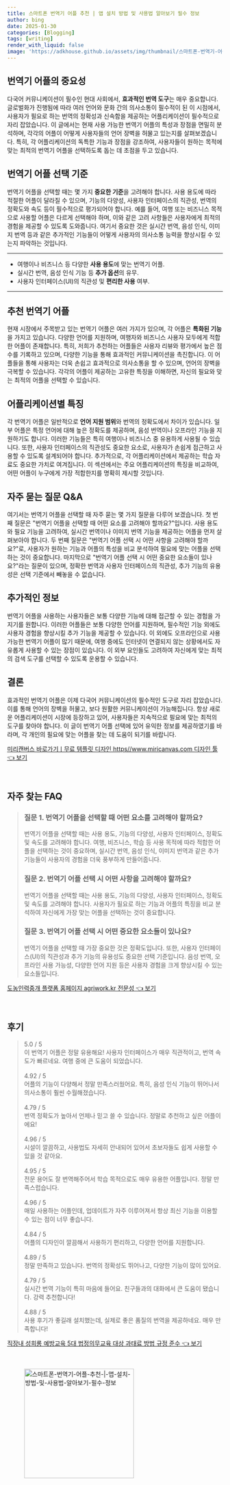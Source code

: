 ```yaml
---
title: 스마트폰 번역기 어플 추천 | 앱 설치 방법 및 사용법 알아보기 필수 정보
author: bing
date: 2025-01-30
categories: [Blogging]
tags: [writing]
render_with_liquid: false
image: 'https://adkhouse.github.io/assets/img/thumbnail/스마트폰-번역기-어플-추천-|-앱-설치-방법-및-사용법-알아보기-필수-정보.webp'
---
```



<h2 id='번역기 어플의 중요성'>번역기 어플의 중요성</h2>

<p>다국어 커뮤니케이션이 필수인 현대 사회에서, <b>효과적인 번역 도구</b>는 매우 중요합니다. 글로벌화가 진행됨에 따라 여러 언어와 문화 간의 의사소통이 필수적이 된 이 시점에서, 사용자가 필요로 하는 번역의 정확성과 신속함을 제공하는 어플리케이션이 필수적으로 자리 잡았습니다. 이 글에서는 현재 사용 가능한 번역기 어플의 특성과 장점을 면밀히 분석하며, 각각의 어플이 어떻게 사용자들의 언어 장벽을 허물고 있는지를 살펴보겠습니다. 특히, 각 어플리케이션의 독특한 기능과 장점을 강조하여, 사용자들이 원하는 목적에 맞는 최적의 번역기 어플을 선택하도록 돕는 데 초점을 두고 있습니다.</p>

<h2 id='번역기 어플 선택 기준'>번역기 어플 선택 기준</h2>

<p>번역기 어플을 선택할 때는 몇 가지 <b>중요한 기준</b>을 고려해야 합니다. 사용 용도에 따라 적절한 어플이 달라질 수 있으며, 기능의 다양성, 사용자 인터페이스의 직관성, 번역의 정확도와 속도 등이 필수적으로 평가되어야 합니다. 예를 들어, 여행 또는 비즈니스 목적으로 사용할 어플은 다르게 선택해야 하며, 이와 같은 고려 사항들은 사용자에게 최적의 경험을 제공할 수 있도록 도와줍니다. 여기서 중요한 것은 실시간 번역, 음성 인식, 이미지 번역 등과 같은 추가적인 기능들이 어떻게 사용자의 의사소통 능력을 향상시킬 수 있는지 파악하는 것입니다.</p>

<hr />

<ul>
    <li>여행이나 비즈니스 등 다양한 <b>사용 용도</b>에 맞는 번역기 어플.</li>
    <li>실시간 번역, 음성 인식 기능 등 <b>추가 옵션</b>의 유무.</li>
    <li>사용자 인터페이스(UI)의 직관성 및 <b>편리한 사용</b> 여부.</li>
</ul>

<hr />

<h2 id='추천 번역기 어플'>추천 번역기 어플</h2>

<p>현재 시장에서 주목받고 있는 번역기 어플은 여러 가지가 있으며, 각 어플은 <b>특화된 기능</b>을 가지고 있습니다. 다양한 언어를 지원하며, 여행자와 비즈니스 사용자 모두에게 적합한 어플이 존재합니다. 특히, 저희가 추천하는 어플들은 사용자 리뷰와 평가에서 높은 점수를 기록하고 있으며, 다양한 기능을 통해 효과적인 커뮤니케이션을 촉진합니다. 이 어플들을 통해 사용자는 더욱 손쉽고 효과적으로 의사소통을 할 수 있으며, 언어의 장벽을 극복할 수 있습니다. 각각의 어플이 제공하는 고유한 특징을 이해하면, 자신의 필요와 맞는 최적의 어플을 선택할 수 있습니다.</p>

<h2 id='어플리케이션별 특징'>어플리케이션별 특징</h2>

<p>각 번역기 어플은 일반적으로 <b>언어 지원 범위</b>와 번역의 정확도에서 차이가 있습니다. 일부 어플은 특정 언어에 대해 높은 정확도를 제공하며, 음성 번역이나 오프라인 기능을 지원하기도 합니다. 이러한 기능들은 특히 여행이나 비즈니스 중 유용하게 사용될 수 있습니다. 또한, 사용자 인터페이스의 직관성도 중요한 요소로, 사용자가 손쉽게 접근하고 사용할 수 있도록 설계되어야 합니다. 추가적으로, 각 어플리케이션에서 제공하는 학습 자료도 중요한 가치로 여겨집니다. 이 섹션에서는 주요 어플리케이션의 특징을 비교하여, 어떤 어플이 누구에게 가장 적합한지를 명확히 제시할 것입니다.</p>

<h2 id='자주 묻는 질문 Q&A'>자주 묻는 질문 Q&A</h2>

<p>여기서는 번역기 어플을 선택할 때 자주 묻는 몇 가지 질문을 다루어 보겠습니다. 첫 번째 질문은 "번역기 어플을 선택할 때 어떤 요소를 고려해야 할까요?"입니다. 사용 용도와 필요 기능을 고려하여, 실시간 번역이나 이미지 번역 기능을 제공하는 어플을 먼저 살펴보아야 합니다. 두 번째 질문은 "번역기 어플 선택 시 어떤 사항을 고려해야 할까요?"로, 사용자가 원하는 기능과 어플의 특성을 비교 분석하여 필요에 맞는 어플을 선택하는 것이 중요합니다. 마지막으로 "번역기 어플 선택 시 어떤 중요한 요소들이 있나요?"라는 질문이 있으며, 정확한 번역과 사용자 인터페이스의 직관성, 추가 기능의 유용성은 선택 기준에서 빼놓을 수 없습니다.</p>

<h2 id='추가적인 정보'>추가적인 정보</h2>

<p>번역기 어플을 사용하는 사용자들은 보통 다양한 기능에 대해 접근할 수 있는 경험을 가지기를 원합니다. 이러한 어플들은 보통 다양한 언어를 지원하며, 필수적인 기능 외에도 사용자 경험을 향상시킬 추가 기능을 제공할 수 있습니다. 이 외에도 오프라인으로 사용 가능한 번역기 어플이 많기 때문에, 여행 중에도 인터넷이 연결되지 않는 상황에서도 자유롭게 사용할 수 있는 장점이 있습니다. 이 외부 요인들도 고려하여 자신에게 맞는 최적의 검색 도구를 선택할 수 있도록 운용할 수 있습니다.</p>

<h2 id='결론'>결론</h2>

<p>효과적인 번역기 어플은 이제 다국어 커뮤니케이션의 필수적인 도구로 자리 잡았습니다. 이를 통해 언어의 장벽을 허물고, 보다 원활한 커뮤니케이션이 가능해집니다. 항상 새로운 어플리케이션이 시장에 등장하고 있어, 사용자들은 지속적으로 필요에 맞는 최적의 도구를 찾아야 합니다. 이 글이 번역기 어플 선택에 있어 유익한 정보를 제공하였기를 바라며, 각 개인의 필요에 맞는 어플을 찾는 데 도움이 되기를 바랍니다.</p>


<p><a class="click-button" title="미리캔버스 바로가기ㅣ무료 템플릿 디자인 https//www.miricanvas.com 디자인 툴" href="https://adkhouse.github.io/posts/%EB%AF%B8%EB%A6%AC%EC%BA%94%EB%B2%84%EC%8A%A4-%EB%B0%94%EB%A1%9C%EA%B0%80%EA%B8%B0%E3%85%A3%EB%AC%B4%EB%A3%8C-%ED%85%9C%ED%94%8C%EB%A6%BF-%EB%94%94%EC%9E%90%EC%9D%B8-httpswww.miricanvas.com-%EB%94%94%EC%9E%90%EC%9D%B8-%ED%88%B4/" rel="dofollow">미리캔버스 바로가기ㅣ무료 템플릿 디자인 https//www.miricanvas.com 디자인 툴 👈 보기</a></p><br>
<h2 id='자주_찾는_FAQ'>자주 찾는 FAQ</h2>
<div itemscope="" itemtype="https://schema.org/FAQPage"> 
<blockquote> 
<div itemscope="" itemprop="mainEntity" itemtype="https://schema.org/Question"> 
<h3 itemprop="name">질문 1. 번역기 어플을 선택할 때 어떤 요소를 고려해야 할까요?</h3> 
<div itemscope="" itemprop="acceptedAnswer" itemtype="https://schema.org/Answer"> 
<span itemprop="text"> 
<p>번역기 어플을 선택할 때는 사용 용도, 기능의 다양성, 사용자 인터페이스, 정확도 및 속도를 고려해야 합니다. 여행, 비즈니스, 학습 등 사용 목적에 따라 적합한 어플을 선택하는 것이 중요하며, 실시간 번역, 음성 인식, 이미지 번역과 같은 추가 기능들이 사용자의 경험을 더욱 풍부하게 만들어줍니다.</p> 
</span> 
</div> 
</div> 

<div itemscope="" itemprop="mainEntity" itemtype="https://schema.org/Question"> 
<h3 itemprop="name">질문 2. 번역기 어플 선택 시 어떤 사항을 고려해야 할까요?</h3> 
<div itemscope="" itemprop="acceptedAnswer" itemtype="https://schema.org/Answer"> 
<span itemprop="text"> 
<p>번역기 어플을 선택할 때는 사용 용도, 기능의 다양성, 사용자 인터페이스, 정확도 및 속도를 고려해야 합니다. 사용자가 필요로 하는 기능과 어플의 특징을 비교 분석하여 자신에게 가장 맞는 어플을 선택하는 것이 중요합니다.</p> 
</span> 
</div> 
</div> 

<div itemscope="" itemprop="mainEntity" itemtype="https://schema.org/Question"> 
<h3 itemprop="name">질문 3. 번역기 어플 선택 시 어떤 중요한 요소들이 있나요?</h3> 
<div itemscope="" itemprop="acceptedAnswer" itemtype="https://schema.org/Answer"> 
<span itemprop="text"> 
<p>번역기 어플을 선택할 때 가장 중요한 것은 정확도입니다. 또한, 사용자 인터페이스(UI)의 직관성과 추가 기능의 유용성도 중요한 선택 기준입니다. 음성 번역, 오프라인 사용 가능성, 다양한 언어 지원 등은 사용자 경험을 크게 향상시킬 수 있는 요소들입니다.</p> 
</span> 
</div> 
</div> 

</blockquote> 
</div>
<p><a class="click-button" title="도농인력중개 플랫폼 홈페이지 agriwork.kr 전문성" href="https://adkhouse.github.io/posts/%EB%8F%84%EB%86%8D%EC%9D%B8%EB%A0%A5%EC%A4%91%EA%B0%9C-%ED%94%8C%EB%9E%AB%ED%8F%BC-%ED%99%88%ED%8E%98%EC%9D%B4%EC%A7%80-agriwork.kr-%EC%A0%84%EB%AC%B8%EC%84%B1/" rel="dofollow">도농인력중개 플랫폼 홈페이지 agriwork.kr 전문성 👈 보기</a></p><br>
<h2 id='후기'>후기</h2>
<div itemscope itemtype="https://schema.org/Product">
  <blockquote>
  <div itemprop="review" itemscope itemtype="https://schema.org/Review">
      <div itemprop="reviewRating" itemscope itemtype="https://schema.org/Rating"> <span itemprop="ratingValue">5.0</span> / <span itemprop="bestRating">5</span> </div>
      <span itemprop="reviewBody">이 번역기 어플은 정말 유용해요! 사용자 인터페이스가 매우 직관적이고, 번역 속도가 빠르네요. 여행 중에 큰 도움이 되었습니다.</span>
  </div>
  <br>
  <div itemprop="review" itemscope itemtype="https://schema.org/Review">
      <div itemprop="reviewRating" itemscope itemtype="https://schema.org/Rating"> <span itemprop="ratingValue">4.92</span> / <span itemprop="bestRating">5</span> </div>
      <span itemprop="reviewBody">어플의 기능이 다양해서 정말 만족스러웠어요. 특히, 음성 인식 기능이 뛰어나서 의사소통이 훨씬 수월해졌습니다.</span>
  </div>
  <br>
  <div itemprop="review" itemscope itemtype="https://schema.org/Review">
      <div itemprop="reviewRating" itemscope itemtype="https://schema.org/Rating"> <span itemprop="ratingValue">4.79</span> / <span itemprop="bestRating">5</span> </div>
      <span itemprop="reviewBody">번역 정확도가 높아서 언제나 믿고 쓸 수 있습니다. 정말로 추천하고 싶은 어플이에요!</span>
  </div>
  <br>
  <div itemprop="review" itemscope itemtype="https://schema.org/Review">
      <div itemprop="reviewRating" itemscope itemtype="https://schema.org/Rating"> <span itemprop="ratingValue">4.96</span> / <span itemprop="bestRating">5</span> </div>
      <span itemprop="reviewBody">시설이 깔끔하고, 사용법도 자세히 안내되어 있어서 초보자들도 쉽게 사용할 수 있을 것 같아요.</span>
  </div>
  <br>
  <div itemprop="review" itemscope itemtype="https://schema.org/Review">
      <div itemprop="reviewRating" itemscope itemtype="https://schema.org/Rating"> <span itemprop="ratingValue">4.95</span> / <span itemprop="bestRating">5</span> </div>
      <span itemprop="reviewBody">전문 용어도 잘 번역해주어서 학습 목적으로도 매우 유용한 어플입니다. 정말 만족스럽습니다.</span>
  </div>
  <br>
  <div itemprop="review" itemscope itemtype="https://schema.org/Review">
      <div itemprop="reviewRating" itemscope itemtype="https://schema.org/Rating"> <span itemprop="ratingValue">4.96</span> / <span itemprop="bestRating">5</span> </div>
      <span itemprop="reviewBody">매일 사용하는 어플인데, 업데이트가 자주 이루어져서 항상 최신 기능을 이용할 수 있는 점이 너무 좋습니다.</span>
  </div>
  <br>
  <div itemprop="review" itemscope itemtype="https://schema.org/Review">
      <div itemprop="reviewRating" itemscope itemtype="https://schema.org/Rating"> <span itemprop="ratingValue">4.84</span> / <span itemprop="bestRating">5</span> </div>
      <span itemprop="reviewBody">어플의 디자인이 깔끔해서 사용하기 편리하고, 다양한 언어를 지원합니다.</span>
  </div>
  <br>
  <div itemprop="review" itemscope itemtype="https://schema.org/Review">
      <div itemprop="reviewRating" itemscope itemtype="https://schema.org/Rating"> <span itemprop="ratingValue">4.89</span> / <span itemprop="bestRating">5</span> </div>
      <span itemprop="reviewBody">정말 만족하고 있습니다. 번역의 정확성도 뛰어나고, 다양한 기능이 많이 있어요.</span>
  </div>
  <br>
  <div itemprop="review" itemscope itemtype="https://schema.org/Review">
      <div itemprop="reviewRating" itemscope itemtype="https://schema.org/Rating"> <span itemprop="ratingValue">4.79</span> / <span itemprop="bestRating">5</span> </div>
      <span itemprop="reviewBody">실시간 번역 기능이 특히 마음에 들어요. 친구들과의 대화에서 큰 도움이 됐습니다. 강력 추천합니다!</span>
  </div>
  <br>
  <div itemprop="review" itemscope itemtype="https://schema.org/Review">
      <div itemprop="reviewRating" itemscope itemtype="https://schema.org/Rating"> <span itemprop="ratingValue">4.88</span> / <span itemprop="bestRating">5</span> </div>
      <span itemprop="reviewBody">사용 후기가 좋길래 설치했는데, 실제로 좋은 품질의 번역을 제공하네요. 매우 만족합니다!</span>
  </div>
  </blockquote>
</div>
<p><a class="click-button" title="직장내 성희롱 예방교육 5대 법정의무교육 대상 과태료 방법 규정 준수" href="https://adkhouse.github.io/posts/%EC%A7%81%EC%9E%A5%EB%82%B4-%EC%84%B1%ED%9D%AC%EB%A1%B1-%EC%98%88%EB%B0%A9%EA%B5%90%EC%9C%A1-5%EB%8C%80-%EB%B2%95%EC%A0%95%EC%9D%98%EB%AC%B4%EA%B5%90%EC%9C%A1-%EB%8C%80%EC%83%81-%EA%B3%BC%ED%83%9C%EB%A3%8C-%EB%B0%A9%EB%B2%95-%EA%B7%9C%EC%A0%95-%EC%A4%80%EC%88%98/" rel="dofollow">직장내 성희롱 예방교육 5대 법정의무교육 대상 과태료 방법 규정 준수 👈 보기</a></p><br>
<figure class="image"><img src="https://adkhouse.github.io/assets/img/thumbnail/스마트폰-번역기-어플-추천-|-앱-설치-방법-및-사용법-알아보기-필수-정보.webp" alt="스마트폰-번역기-어플-추천-|-앱-설치-방법-및-사용법-알아보기-필수-정보" width="256" height="256"></figure>
